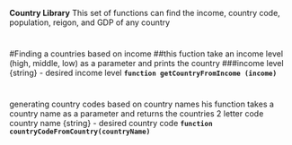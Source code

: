 ****Country Library****
This set of functions can find the income, country code, population, reigon, and GDP of any country
#
#Finding a countries based on income
##this fuction take an income level (high, middle, low) as a parameter and prints the country 
###income level {string} - desired income level
**`function getCountryFromIncome (income)`**
#
generating country codes based on country names
his function takes a country name as a parameter and returns the countries 2 letter code
country name {string} - desired country code 
**`function countryCodeFromCountry(countryName)`**
